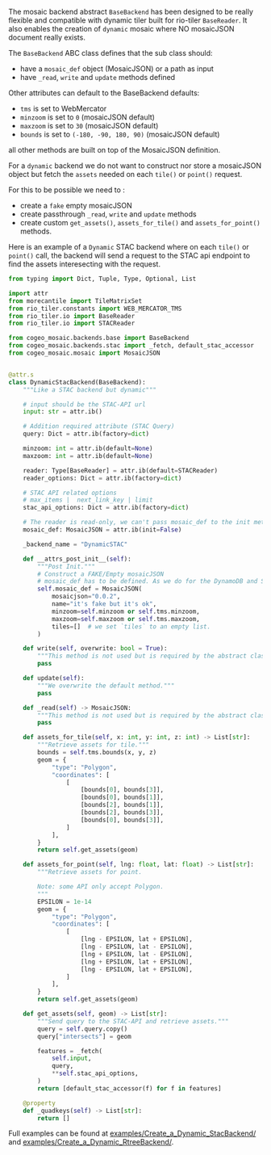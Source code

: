 
The mosaic backend abstract `BaseBackend` has been designed to be really flexible and compatible with dynamic tiler built for rio-tiler `BaseReader`. It also enables the creation of `dynamic` mosaic where NO mosaicJSON document really exists.

The `BaseBackend` ABC class defines that the sub class should:

- have a `mosaic_def` object (MosaicJSON) or a path as input
- have `_read`, `write` and `update` methods defined

Other attributes can default to the BaseBackend defaults:

- `tms` is set to WebMercator
- `minzoom` is set to `0` (mosaicJSON default)
- `maxzoom` is set to `30` (mosaicJSON default)
- `bounds` is set to `(-180, -90, 180, 90)`  (mosaicJSON default)

all other methods are built on top of the MosaicJSON definition.

For a `dynamic` backend we do not want to construct nor store a mosaicJSON object but fetch the `assets` needed
on each `tile()` or `point()` request.

For this to be possible we need to :

- create a `fake` empty mosaicJSON
- create passthrough `_read`, `write` and `update` methods
- create custom `get_assets()`, `assets_for_tile()` and `assets_for_point()` methods.

Here is an example of a `Dynamic` STAC backend where on each `tile()` or `point()` call, the backend will send a request to the STAC api endpoint to find the assets interesecting with the request.

```python
from typing import Dict, Tuple, Type, Optional, List

import attr
from morecantile import TileMatrixSet
from rio_tiler.constants import WEB_MERCATOR_TMS
from rio_tiler.io import BaseReader
from rio_tiler.io import STACReader

from cogeo_mosaic.backends.base import BaseBackend
from cogeo_mosaic.backends.stac import _fetch, default_stac_accessor
from cogeo_mosaic.mosaic import MosaicJSON


@attr.s
class DynamicStacBackend(BaseBackend):
    """Like a STAC backend but dynamic"""

    # input should be the STAC-API url
    input: str = attr.ib()

    # Addition required attribute (STAC Query)
    query: Dict = attr.ib(factory=dict)

    minzoom: int = attr.ib(default=None)
    maxzoom: int = attr.ib(default=None)

    reader: Type[BaseReader] = attr.ib(default=STACReader)
    reader_options: Dict = attr.ib(factory=dict)

    # STAC API related options
    # max_items |  next_link_key | limit
    stac_api_options: Dict = attr.ib(factory=dict)

    # The reader is read-only, we can't pass mosaic_def to the init method
    mosaic_def: MosaicJSON = attr.ib(init=False)

    _backend_name = "DynamicSTAC"

    def __attrs_post_init__(self):
        """Post Init."""
        # Construct a FAKE/Empty mosaicJSON
        # mosaic_def has to be defined. As we do for the DynamoDB and SQLite backend
        self.mosaic_def = MosaicJSON(
            mosaicjson="0.0.2",
            name="it's fake but it's ok",
            minzoom=self.minzoom or self.tms.minzoom,
            maxzoom=self.maxzoom or self.tms.maxzoom,
            tiles=[]  # we set `tiles` to an empty list.
        )

    def write(self, overwrite: bool = True):
        """This method is not used but is required by the abstract class."""
        pass

    def update(self):
        """We overwrite the default method."""
        pass

    def _read(self) -> MosaicJSON:
        """This method is not used but is required by the abstract class."""
        pass

    def assets_for_tile(self, x: int, y: int, z: int) -> List[str]:
        """Retrieve assets for tile."""
        bounds = self.tms.bounds(x, y, z)
        geom = {
            "type": "Polygon",
            "coordinates": [
                [
                    [bounds[0], bounds[3]],
                    [bounds[0], bounds[1]],
                    [bounds[2], bounds[1]],
                    [bounds[2], bounds[3]],
                    [bounds[0], bounds[3]],
                ]
            ],
        }
        return self.get_assets(geom)

    def assets_for_point(self, lng: float, lat: float) -> List[str]:
        """Retrieve assets for point.

        Note: some API only accept Polygon.
        """
        EPSILON = 1e-14
        geom = {
            "type": "Polygon",
            "coordinates": [
                [
                    [lng - EPSILON, lat + EPSILON],
                    [lng - EPSILON, lat - EPSILON],
                    [lng + EPSILON, lat - EPSILON],
                    [lng + EPSILON, lat + EPSILON],
                    [lng - EPSILON, lat + EPSILON],
                ]
            ],
        }
        return self.get_assets(geom)

    def get_assets(self, geom) -> List[str]:
        """Send query to the STAC-API and retrieve assets."""
        query = self.query.copy()
        query["intersects"] = geom

        features = _fetch(
            self.input,
            query,
            **self.stac_api_options,
        )
        return [default_stac_accessor(f) for f in features]

    @property
    def _quadkeys(self) -> List[str]:
        return []
```

Full examples can be found at [examples/Create_a_Dynamic_StacBackend/](https://developmentseed.org/cogeo-mosaic/examples/Create_a_Dynamic_StacBackend/) and [examples/Create_a_Dynamic_RtreeBackend/](https://developmentseed.org/cogeo-mosaic/examples/Create_a_Dynamic_RtreeBackend/).

